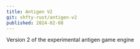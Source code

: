 ```yaml
---
title: Antigen V2
git: shfty-rust/antigen-v2
published: 2024-02-08
---
```


Version 2 of the experimental antigen game engine

